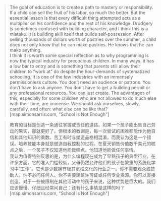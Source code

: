 > The goal of education is to create a path to mastery or responsibility. If a child can sell the fruit of his labor, so much the better. But the essential lesson is that every difficult thing attempted acts as a multiplier on his confidence and the rest of his knowledge. Drudgery is sometimes confused with building character, and I think this is a mistake. It is building skill itself that builds self-possession. After selling thousands of dollars worth of pastries over the summer, a child does not only know that he can make pastries. He knows that he can make anything.  
> I think it is worth some special reflection as to why programming is now the typical industry for precocious children. In many ways, it has a low bar to entry and is something that parents still allow their children to “work at” do despite the hour-demands of systematized schooling. It is one of the few industries with an immensely permissionless culture. You don’t need an audience or patrons. You don’t have to ask anyone. You don’t have to get a building permit or any professional resources. You can just create. The advantages of this, especially for some children who are not allowed to do much else with their time, are immense. We should ask ourselves, slowly, carefully, and often: what else can be like that? [map.simonsarris.com, "School is Not Enough"]

> 教育的目标是创造一条通往掌握或责任的道路。如果一个孩子能出售自己劳动的果实，那就更好了。但根本的教训是，每一次尝试的困难都能作为他自信和其他知识的乘数。苦工有时与塑造品格相混淆，而我认为这是一个错误。培养技能本身就是塑造自我控制的过程。在夏天销售价值数千美元的糕点之后，一个孩子不仅知道他能做糕点。他知道他能做任何事情。  
> 我认为值得特别反思的是，为什么编程现在成为了早熟孩子的典型行业。在许多方面，它的准入门槛较低，父母仍然允许他们的孩子在繁重的系统化学习中“工作”。它也是少数拥有极其宽松文化的行业之一。你不需要观众或赞助人。你不必问任何人。你不需要建筑许可证或任何专业资源。你可以直接创造。对于一些被限制在其他活动中的孩子来说，这种优势是巨大的。我们应该慢慢、仔细且经常问自己：还有什么事情是这样的吗？ [map.simonsarris.com, "School is Not Enough"]
